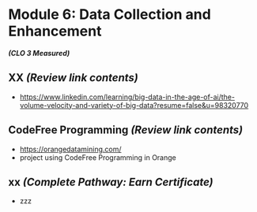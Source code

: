 # **Module 6: Data Collection and Enhancement**
***(CLO 3 Measured)***

## XX *(Review link contents)*
* https://www.linkedin.com/learning/big-data-in-the-age-of-ai/the-volume-velocity-and-variety-of-big-data?resume=false&u=98320770


## CodeFree Programming *(Review link contents)*
* https://orangedatamining.com/
* project using CodeFree Programming in Orange

## xx *(Complete Pathway: Earn Certificate)*
 * zzz
   





 


